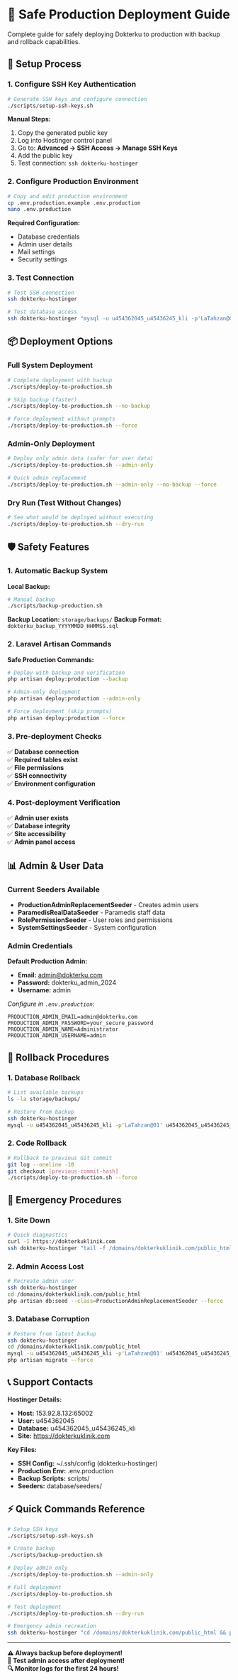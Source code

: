 # 🚀 Safe Production Deployment Guide

Complete guide for safely deploying Dokterku to production with backup and rollback capabilities.

## 🔧 Setup Process

### 1. Configure SSH Key Authentication

```bash
# Generate SSH keys and configure connection
./scripts/setup-ssh-keys.sh
```

**Manual Steps:**
1. Copy the generated public key
2. Log into Hostinger control panel
3. Go to: **Advanced → SSH Access → Manage SSH Keys**
4. Add the public key
5. Test connection: `ssh dokterku-hostinger`

### 2. Configure Production Environment

```bash
# Copy and edit production environment
cp .env.production.example .env.production
nano .env.production
```

**Required Configuration:**
- Database credentials
- Admin user details
- Mail settings
- Security settings

### 3. Test Connection

```bash
# Test SSH connection
ssh dokterku-hostinger

# Test database access
ssh dokterku-hostinger "mysql -u u454362045_u45436245_kli -p'LaTahzan@01' u454362045_u45436245_kli -e 'SHOW TABLES;'"
```

## 📦 Deployment Options

### Full System Deployment

```bash
# Complete deployment with backup
./scripts/deploy-to-production.sh

# Skip backup (faster)
./scripts/deploy-to-production.sh --no-backup

# Force deployment without prompts
./scripts/deploy-to-production.sh --force
```

### Admin-Only Deployment

```bash
# Deploy only admin data (safer for user data)
./scripts/deploy-to-production.sh --admin-only

# Quick admin replacement
./scripts/deploy-to-production.sh --admin-only --no-backup --force
```

### Dry Run (Test Without Changes)

```bash
# See what would be deployed without executing
./scripts/deploy-to-production.sh --dry-run
```

## 🛡️ Safety Features

### 1. Automatic Backup System

**Local Backup:**
```bash
# Manual backup
./scripts/backup-production.sh
```

**Backup Location:** `storage/backups/`
**Backup Format:** `dokterku_backup_YYYYMMDD_HHMMSS.sql`

### 2. Laravel Artisan Commands

**Safe Production Commands:**
```bash
# Deploy with backup and verification
php artisan deploy:production --backup

# Admin-only deployment
php artisan deploy:production --admin-only

# Force deployment (skip prompts)
php artisan deploy:production --force
```

### 3. Pre-deployment Checks

✅ **Database connection**  
✅ **Required tables exist**  
✅ **File permissions**  
✅ **SSH connectivity**  
✅ **Environment configuration**

### 4. Post-deployment Verification

✅ **Admin user exists**  
✅ **Database integrity**  
✅ **Site accessibility**  
✅ **Admin panel access**

## 📊 Admin & User Data

### Current Seeders Available

- **ProductionAdminReplacementSeeder** - Creates admin users
- **ParamedisRealDataSeeder** - Paramedis staff data
- **RolePermissionSeeder** - User roles and permissions
- **SystemSettingsSeeder** - System configuration

### Admin Credentials

**Default Production Admin:**
- **Email:** admin@dokterku.com
- **Password:** dokterku_admin_2024
- **Username:** admin

*Configure in `.env.production`:*
```env
PRODUCTION_ADMIN_EMAIL=admin@dokterku.com
PRODUCTION_ADMIN_PASSWORD=your_secure_password
PRODUCTION_ADMIN_NAME=Administrator
PRODUCTION_ADMIN_USERNAME=admin
```

## 🔄 Rollback Procedures

### 1. Database Rollback

```bash
# List available backups
ls -la storage/backups/

# Restore from backup
ssh dokterku-hostinger
mysql -u u454362045_u45436245_kli -p'LaTahzan@01' u454362045_u45436245_kli < backup_file.sql
```

### 2. Code Rollback

```bash
# Rollback to previous Git commit
git log --oneline -10
git checkout [previous-commit-hash]
./scripts/deploy-to-production.sh --force
```

## 🚨 Emergency Procedures

### 1. Site Down

```bash
# Quick diagnostics
curl -I https://dokterkuklinik.com
ssh dokterku-hostinger "tail -f /domains/dokterkuklinik.com/public_html/storage/logs/laravel.log"
```

### 2. Admin Access Lost

```bash
# Recreate admin user
ssh dokterku-hostinger
cd /domains/dokterkuklinik.com/public_html
php artisan db:seed --class=ProductionAdminReplacementSeeder --force
```

### 3. Database Corruption

```bash
# Restore from latest backup
ssh dokterku-hostinger
cd /domains/dokterkuklinik.com/public_html
mysql -u u454362045_u45436245_kli -p'LaTahzan@01' u454362045_u45436245_kli < /path/to/backup.sql
php artisan migrate --force
```

## 📞 Support Contacts

**Hostinger Details:**
- **Host:** 153.92.8.132:65002
- **User:** u454362045
- **Database:** u454362045_u45436245_kli
- **Site:** https://dokterkuklinik.com

**Key Files:**
- **SSH Config:** ~/.ssh/config (dokterku-hostinger)
- **Production Env:** .env.production
- **Backup Scripts:** scripts/
- **Seeders:** database/seeders/

## ⚡ Quick Commands Reference

```bash
# Setup SSH keys
./scripts/setup-ssh-keys.sh

# Create backup
./scripts/backup-production.sh

# Deploy admin only
./scripts/deploy-to-production.sh --admin-only

# Full deployment
./scripts/deploy-to-production.sh

# Test deployment
./scripts/deploy-to-production.sh --dry-run

# Emergency admin recreation
ssh dokterku-hostinger "cd /domains/dokterkuklinik.com/public_html && php artisan db:seed --class=ProductionAdminReplacementSeeder --force"
```

---

**⚠️ Always backup before deployment!**  
**📧 Test admin access after deployment!**  
**🔍 Monitor logs for the first 24 hours!**